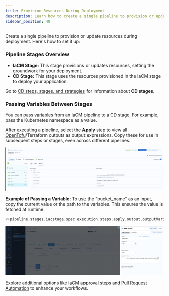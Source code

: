 ```yaml
---
title: Provision Resources During Deployment
description: Learn how to create a single pipeline to provision or update resources used during deployment.
sidebar_position: 40
---
```


Create a single pipeline to provision or update resources during deployment. Here's how to set it up:

### Pipeline Stages Overview
- **IaCM Stage:** This stage provisions or updates resources, setting the groundwork for your deployment.
- **CD Stage:** This stage uses the resources provisioned in the IaCM stage to deploy your application.

Go to [CD steps, stages, and strategies](/docs/continuous-delivery/x-platform-cd-features/executions/stages-steps-strategies.md) for information about **CD stages**.

### Passing Variables Between Stages
You can pass [variables](/docs/platform/variables-and-expressions/add-a-variable.md) from an IaCM pipeline to a CD stage. For example, pass the Kubernetes namespace as a value.

After executing a pipeline, select the **Apply** step to view all [OpenTofu](https://opentofu.org/)/Terraform outputs as output expressions. Copy these for use in subsequent steps or stages, even across different pipelines.

![Output](./static/output.png)

**Example of Passing a Variable:**
To use the "bucket_name" as an input, copy the current value or the path to the variables. This ensures the value is fetched at runtime:

```bash
<+pipeline.stages.iacstage.spec.execution.steps.apply.output.outputVariables.bucket_name>
```

![Example of how to pass a variable](./static/shell-script.png)

Explore additional options like [IaCM approval steps](/docs/infra-as-code-management/pipelines/operations/approval-step) and [Pull Request Automation](/docs/infra-as-code-management/pipelines/operations/pr-automation) to enhance your workflows.